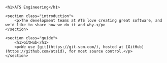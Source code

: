<!DOCTYPE html>
<html>
<head lang="en">
    <meta charset="UTF-8">
    <title>ATS Engineering</title>
</head>
<body>

    <h1>ATS Engineering</h1>

    <section class="introduction">
        <p>The development teams at ATS love creating great software, and we'd like to share how we do it and why.</p>
    </section>

    <section class="guide">
        <h1>GitHub</h1>
        <p>We use [git](https://git-scm.com/), hosted at [GitHub](https://github.com/atsid), for most source control.</p>
    </section>

</body>
</html>